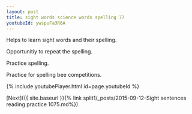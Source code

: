 ```yaml
---
layout: post
title: sight words science words spelling 77
youtubeId: ywspuFa3R6A
---
```

 
 
Helps to learn sight words and their spelling.

Opportunitiy to repeat the spelling. 

Practice spelling. 
 
Practice for spelling bee competitions. 
 
{% include youtubePlayer.html id=page.youtubeId %}
 
 

[Next]({{ site.baseurl }}{% link  split1/_posts/2015-09-12-Sight sentences reading practice 1075.md%})
 
